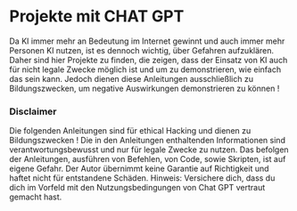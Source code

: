# Projekte mit CHAT GPT

Da KI immer mehr an Bedeutung im Internet gewinnt und auch immer mehr Personen KI nutzen, ist es dennoch wichtig, über Gefahren aufzuklären. 
Daher sind hier Projekte zu finden, die zeigen, dass der Einsatz von KI auch für nicht legale Zwecke möglich ist und um zu demonstrieren, wie einfach das sein kann. 
Jedoch dienen diese Anleitungen ausschließlich zu Bildungszwecken, um negative Auswirkungen demonstrieren zu können !


### Disclaimer
Die folgenden Anleitungen sind für ethical Hacking und dienen zu Bildungszwecken !
Die in den Anleitungen enthaltenden Informationen sind verantwortungsbewusst und nur für legale Zwecke zu nutzen.
Das befolgen der Anleitungen, ausführen von Befehlen, von Code, sowie Skripten, ist auf eigene Gefahr.
Der Autor übernimmt keine Garantie auf Richtigkeit und haftet nicht für entstandene Schäden.
Hinweis: Versichere dich, dass du dich im Vorfeld mit den Nutzungsbedingungen von Chat GPT vertraut gemacht hast.
